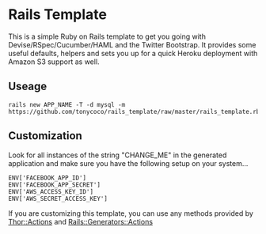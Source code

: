 # Rails Template
This is a simple Ruby on Rails template to get you going with Devise/RSpec/Cucumber/HAML and the Twitter Bootstrap. It provides some useful defaults, helpers and sets you up for a quick Heroku deployment with Amazon S3 support as well.

## Useage
```
rails new APP_NAME -T -d mysql -m https://github.com/tonycoco/rails_template/raw/master/rails_template.rb
```

## Customization
Look for all instances of the string "CHANGE_ME" in the generated application and make sure you have the following setup on your system...

```
ENV['FACEBOOK_APP_ID']
ENV['FACEBOOK_APP_SECRET']
ENV['AWS_ACCESS_KEY_ID']
ENV['AWS_SECRET_ACCESS_KEY']
```

If you are customizing this template, you can use any methods provided by [Thor::Actions](http://rubydoc.info/github/wycats/thor/master/Thor/Actions) and [Rails::Generators::Actions](http://github.com/rails/rails/blob/master/railties/lib/rails/generators/actions.rb)
